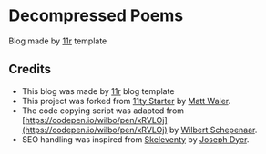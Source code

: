 # Decompressed Poems

Blog made by [11r](https://github.com/reeseschultz/11r) template

## Credits

- This blog was made by [11r](https://github.com/reeseschultz/11r) blog template
- This project was forked from [11ty Starter](https://github.com/mattwaler/eleventy-starter) by [Matt Waler](https://mattwaler.com/).
- The code copying script was adapted from [https://codepen.io/wilbo/pen/xRVLOj](https://codepen.io/wilbo/pen/xRVLOj) by [Wilbert Schepenaar](https://wilbert.dev/).
- SEO handling was inspired from [Skeleventy](https://github.com/josephdyer/skeleventy) by [Joseph Dyer](https://github.com/josephdyer).